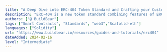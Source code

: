 ```yaml
---
title: "A Deep Dive into ERC-404 Token Standard and Crafting your Custom Token"
description: "ERC-404 is a new token standard combining features of ERC-20 and ERC-721, allowing tokens to be both divisible and unique. It enables the creation of tokens with native liquidity and fractionalization opening new possibilities for asset representation and interoperability within the Ethereum ecosystem."
authors: ["@_BuildBear"]
tags: ["Smart Contracts", "Standards", "web3","Scafolld-eth"]
languages: ["Solidity"]
url: "https://www.buildbear.io/resources/guides-and-tutorials/erc404"
dateAdded: 2024-02-16
level: "Intermediate"
---
```

